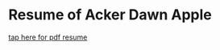# Resume of Acker Dawn Apple

[tap here for pdf resume](https://ackerapple.github.io/resume/Acker%20Apple%20Resume.pdf)